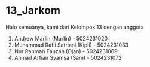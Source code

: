 # 13_Jarkom

Halo semuanya, kami dari Kelompok 13 dengan anggota
1. Andrew Marlin (Marlin) - 5024231020
2. Muhammad Rafli Satriani (Kipli) - 5024231033
3. Nur Rahman Fauzan (Ojan) - 5024231069
4. Ahmad Arfian Syamsa (Sam) - 5024231072
